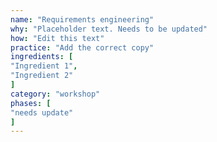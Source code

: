 ```yaml
---
name: "Requirements engineering"
why: "Placeholder text. Needs to be updated"
how: "Edit this text"
practice: "Add the correct copy"
ingredients: [
"Ingredient 1",
"Ingredient 2"
]
category: "workshop"
phases: [
"needs update"
]
---
```

